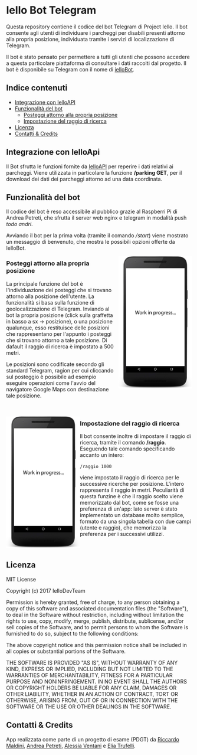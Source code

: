 # Iello Bot Telegram #

Questa repository contiene il codice del bot Telegram di Project Iello. Il bot consente agli utenti di individuare i parcheggi per disabili presenti attorno alla propria posizione, individuata tramite i servizi di localizzazione di Telegram.

Il bot è stato pensato per permettere a tutti gli utenti che possono accedere a questa particolare piattaforma di consultare i dati raccolti dal progetto. Il bot è disponibile su Telegram con il nome di [ielloBot]().


## Indice contenuti

* [Integrazione con IelloAPI](#integrazione-con-Ielloapi)
* [Funzionalità del bot](#funzionalità-del-bot)
  * [Posteggi attorno alla propria posizione](#posteggi-attorno-alla-propria-posizione)
  * [Impostazione del raggio di ricerca](#impostazione-del-raggio-di-ricerca)
* [Licenza](#licenza)
* [Contatti & Credits](#contatti--credits)


## Integrazione con IelloApi ##

Il Bot sfrutta le funzioni fornite da [IelloAPI](https://github.com/IelloDevTeam/IelloAPI "Iello API Repo") per reperire i dati relativi ai parcheggi. Viene utilizzata in particolare la funzione **/parking GET**, per il download dei dati dei parcheggi attorno ad una data coordinata.


## Funzionalità del bot ##

Il codice del bot è reso accessibile al pubblico grazie al Raspberri Pi di Andrea Petreti, che sfrutta il server web nginx e telegram in modalità push *todo andri*.

Avviando il bot per la prima volta (tramite il comando */start*) viene mostrato un messaggio di benvenuto, che mostra le possibili opzioni offerte da IelloBot.

<img src="Screen/workInProg.jpg" width="200px" align="right"/>

### Posteggi attorno alla propria posizione ###

La principale funzione del bot è l'individuazione dei posteggi che si trovano attorno alla posizione dell'utente. La funzionalità si basa sulla funzione di geolocalizzazione di Telegram. Inviando al bot la propria posizione (click sulla graffetta in basso a sx -> posizione), o una posizione qualunque, esso restituisce delle posizioni che rappresentano per l'appunto i posteggi che si trovano attorno a tale posizione. Di dafault il raggio di ricerca è impostato a 500 metri.

Le posizioni sono codificate secondo gli standard Telegram, ragion per cui cliccando sul posteggio è possibile ad esempio eseguire operazioni come l'avvio del navigatore Google Maps con destinazione tale posizione. </br></br></br>

<img src="Screen/workInProg.jpg" width="200px" align="left"/>

### Impostazione del raggio di ricerca ###

Il bot consente inoltre di impostare il raggio di ricerca, tramite il comando **/raggio**. Eseguendo tale comando specificando accanto un intero: 

```
/raggio 1000
```

viene impostato il raggio di ricerca per le successive ricerche per posizione. L'intero rappresenta il raggio in metri. Peculiarità di questa funzine è che il raggio scelto viene memorizzato dal bot, come se fosse una preferenza di un'app: lato server è stato implementato un database molto semplice, formato da una singola tabella con due campi (utente e raggio), che memorizza la preferenza per i successivi utilizzi. </br></br></br>


## Licenza ##
MIT License

Copyright (c) 2017 IelloDevTeam

Permission is hereby granted, free of charge, to any person obtaining a copy
of this software and associated documentation files (the "Software"), to deal
in the Software without restriction, including without limitation the rights
to use, copy, modify, merge, publish, distribute, sublicense, and/or sell
copies of the Software, and to permit persons to whom the Software is
furnished to do so, subject to the following conditions:

The above copyright notice and this permission notice shall be included in all
copies or substantial portions of the Software.

THE SOFTWARE IS PROVIDED "AS IS", WITHOUT WARRANTY OF ANY KIND, EXPRESS OR
IMPLIED, INCLUDING BUT NOT LIMITED TO THE WARRANTIES OF MERCHANTABILITY,
FITNESS FOR A PARTICULAR PURPOSE AND NONINFRINGEMENT. IN NO EVENT SHALL THE
AUTHORS OR COPYRIGHT HOLDERS BE LIABLE FOR ANY CLAIM, DAMAGES OR OTHER
LIABILITY, WHETHER IN AN ACTION OF CONTRACT, TORT OR OTHERWISE, ARISING FROM,
OUT OF OR IN CONNECTION WITH THE SOFTWARE OR THE USE OR OTHER DEALINGS IN THE
SOFTWARE.


## Contatti & Credits ##
App realizzata come parte di un progetto di esame (PDGT) da [Riccardo Maldini](https://github.com/maldins46), [Andrea Petreti](https://github.com/petretiandrea), [Alessia Ventani](https://github.com/AlessiaVe) e [Elia Trufelli](https://github.com/EliaT95).

